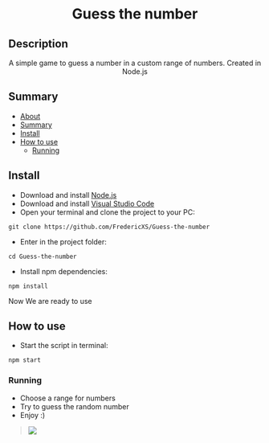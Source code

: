 <h1 align="center">Guess the number</h1>

## Description
<p align="center">A simple game to guess a number in a custom range of numbers. Created in Node.js</p>

## Summary
<!--ts-->
   * [About](#description)
   * [Summary](#summary)
   * [Install](#install)
   * [How to use](#how-to-use)
      * [Running](#running)
<!--te-->

## Install

* Download and install [Node.js](https://nodejs.org/en)
* Download and install [Visual Studio Code](https://code.visualstudio.com)
* Open your terminal and clone the project to your PC:
```
git clone https://github.com/FredericXS/Guess-the-number
```
* Enter in the project folder:
```
cd Guess-the-number
```
* Install npm dependencies:
```
npm install
```

Now We are ready to use

## How to use

* Start the script in terminal:
```
npm start
```

### Running

* Choose a range for numbers
* Try to guess the random number
* Enjoy :)
> <img src="https://imgur.com/QUFKhre.jpeg">
